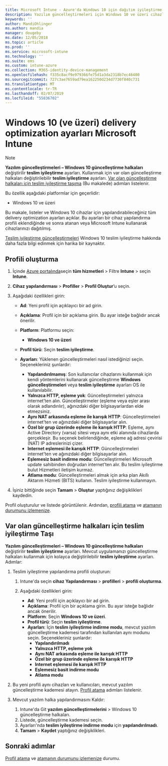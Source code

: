 ```yaml
---
title: Microsoft Intune - Azure'da Windows 10 için dağıtım iyileştirme ayarlarını | Microsoft Docs
description: Yazılım güncelleştirmeleri için Windows 10 ve üzeri cihazlar ile kullanılabilir teslimat iyileştirme bulut hizmetlerini kullanarak cihazlarınızı nasıl teslim edildiğini yapılandırın. Intune, internet'ten güncelleştirmeleri yüklemek için bir cihaz yapılandırma profili oluşturma. Ayrıca var olan güncelleştirme halkaları teslim iyileştirme profiliyle nasıl değiştirileceğini bakın.
keywords: ''
author: MandiOhlinger
ms.author: mandia
manager: dougeby
ms.date: 12/05/2018
ms.topic: article
ms.prod: ''
ms.service: microsoft-intune
ms.technology: ''
ms.suite: ems
ms.custom: intune-azure
ms.collection: M365-identity-device-management
ms.openlocfilehash: f335c8acf9e979366fe75d1a3da2318b7ec46400
ms.sourcegitcommit: 727c3ae7659ad79ea162250d234d7730f840c731
ms.translationtype: MT
ms.contentlocale: tr-TR
ms.lasthandoff: 02/07/2019
ms.locfileid: "55836702"
---
```

# <a name="windows-10-and-newer-delivery-optimization-settings-in-microsoft-intune"></a>Windows 10 (ve üzeri) delivery optimization ayarları Microsoft Intune

> [!NOTE]
> **Yazılım güncelleştirmeleri – Windows 10 güncelleştirme halkaları** değiştirilir **teslim iyileştirme** ayarları. Kullanmak için var olan güncelleştirme halkaları değiştirilebilir **teslim iyileştirme** ayarları. [Var olan güncelleştirme halkaları için teslim iyileştirme taşıma](#move-existing-update-rings-to-delivery-optimization) (Bu makalede) adımları listelenir. 


Bu özellik aşağıdaki platformlar için geçerlidir:

- Windows 10 ve üzeri

Bu makale, listeler ve Windows 10 cihazlar için yapılandırabileceğiniz tüm delivery optimization ayarları açıklar. Bu ayarları bir cihaz yapılandırma profili eklendiğinde ve sonra atanan veya Microsoft Intune kullanarak cihazlarınızı dağıtılmış.

[Teslim iyileştirme güncelleştirmeleri](https://docs.microsoft.com/windows/deployment/update/waas-delivery-optimization) Windows 10 teslim iyileştirme hakkında daha fazla bilgi edinmek için harika bir kaynaktır.

## <a name="create-the-profile"></a>Profili oluşturma

1. İçinde [Azure portalında](https://portal.azure.com)seçin **tüm hizmetleri** > Filtre **Intune** > seçin **Intune**.

2. **Cihaz yapılandırması** > **Profiller** > **Profil Oluştur**’u seçin.

3. Aşağıdaki özellikleri girin:

    - **Ad**: Yeni profil için açıklayıcı bir ad girin.
    - **Açıklama**: Profil için bir açıklama girin. Bu ayar isteğe bağlıdır ancak önerilir.
    - **Platform**: Platformu seçin:  

        - **Windows 10 ve üzeri**

    - **Profil türü**: Seçin **teslim iyileştirme**.
    - **Ayarları**: Yüklenen güncelleştirmeleri nasıl istediğinizi seçin. Seçenekleriniz şunlardır: 

        - **Yapılandırılmamış**: Son kullanıcılar cihazlarını kullanmak için kendi yöntemlerini kullanarak güncelleştirme **Windows güncelleştirmeleri** veya **teslim iyileştirme** ayarları OS ile kullanılabilir.
        - **Yalnızca HTTP, eşleme yok**: Güncelleştirmeleri yalnızca internet'ten alın. Güncelleştirmeler (eşleme veya eşler arası olarak adlandırılır), ağınızdaki diğer bilgisayarlardan elde etmezsiniz.
        - **Aynı NAT arkasında eşleme ile karışık HTTP**: Güncelleştirmeleri internet'ten ve ağınızdaki diğer bilgisayarlar alın. 
        - **Özel bir grup üzerinde eşleme ile karışık HTTP**: Eşleme, aynı Active Directory (varsa) sitesi veya aynı etki alanında cihazlarda gerçekleşir. Bu seçenek belirlendiğinde, eşleme ağ adresi çevirisi (NAT) IP adreslerinizi çizer.
        - **Internet eşlemesi ile karışık HTTP**: Güncelleştirmeleri internet'ten ve ağınızdaki diğer bilgisayarlar alın.
        - **Eşlemesiz basit indirme modu**: Güncelleştirmeleri Microsoft update sahibinden doğrudan internet'ten alır. Bu teslim iyileştirme bulut Hizmetleri iletişim kurmaz.
        - **Atlama modu**: Güncelleştirmeleri almak için arka plan Akıllı Aktarım Hizmeti (BITS) kullanın. Teslim iyileştirme kullanmayın.

4. İşiniz bittiğinde seçin **Tamam** > **Oluştur** yaptığınız değişiklikleri kaydedin.

Profil oluşturulur ve listede görüntülenir. Ardından, [profili atama](device-profile-assign.md) ve [atamanın durumunu izlemenize](device-profile-monitor.md).

## <a name="move-existing-update-rings-to-delivery-optimization"></a>Var olan güncelleştirme halkaları için teslim iyileştirme Taşı

**Yazılım güncelleştirmeleri – Windows 10 güncelleştirme halkaları** değiştirilir **teslim iyileştirme** ayarları. Mevcut uygulamanızı güncelleştirme halkaları kullanmak için kolayca değiştirilebilir **teslim iyileştirme** ayarları. Adımlar:

1. Teslim iyileştirme yapılandırma profili oluşturun:

    1. Intune'da seçin **cihaz Yapılandırması** > **profilleri** > **profili oluşturma**.
    2. Aşağıdaki özellikleri girin:

        - **Ad**: Yeni profil için açıklayıcı bir ad girin.
        - **Açıklama**: Profil için bir açıklama girin. Bu ayar isteğe bağlıdır ancak önerilir.
        - **Platform**: Seçin **Windows 10 ve üzeri**.
        - **Profil türü**: Seçin **teslim iyileştirme**.
        - **Ayarları**: İçin **teslim iyileştirme indirme modu**, mevcut yazılım güncelleştirme kademesi tarafından kullanılan aynı modunu seçin. Seçenekleriniz şunlardır:
            - **Yapılandırılmadı**
            - **Yalnızca HTTP, eşleme yok**
            - **Aynı NAT arkasında eşleme ile karışık HTTP**
            - **Özel bir grup üzerinde eşleme ile karışık HTTP**
            - **Internet eşlemesi ile karışık HTTP**
            - **Eşlemesiz basit indirme modu**
            - **Atlama modu**

2. Bu yeni profili aynı cihazları ve kullanıcıları, mevcut yazılım güncelleştirme kademesi atayın. [Profil atama](device-profile-assign.md) adımları listelenir.

3. Mevcut yazılım halka yapılandırmasını Kaldır:
    1. Intune'da Git **yazılım güncelleştirmelerini** > Windows 10 güncelleştirme halkaları.
    2. Listede, güncelleştirme kademesi seçin.
    3. Ayarları'nda **teslim iyileştirme indirme modu** için **yapılandırılmadı**.
    4. **Tamam** > **Kaydet** yaptığınız değişiklikleri.

## <a name="next-steps"></a>Sonraki adımlar

[Profil atama](device-profile-assign.md) ve [atamanın durumunu izlemenize](device-profile-monitor.md) durumu.
